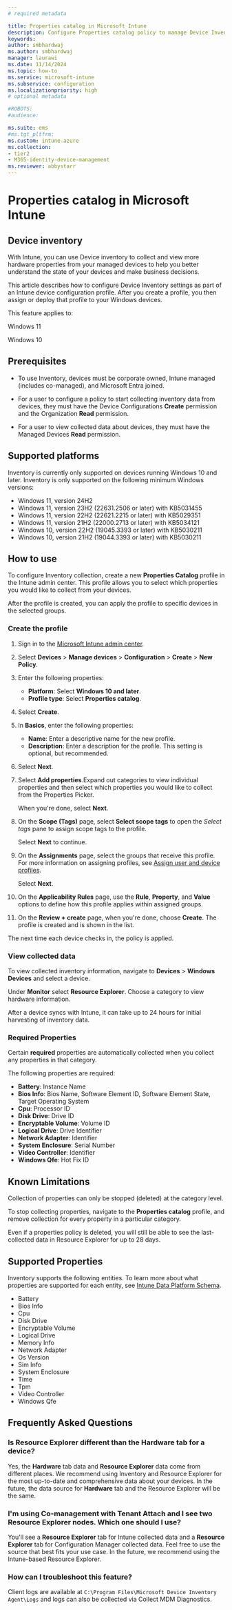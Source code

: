 ```yaml
---
# required metadata

title: Properties catalog in Microsoft Intune
description: Configure Properties catalog policy to manage Device Inventory settings on Windows devices you manage with Intune.
keywords:
author: smbhardwaj
ms.author: smbhardwaj
manager: laurawi
ms.date: 11/14/2024
ms.topic: how-to
ms.service: microsoft-intune
ms.subservice: configuration
ms.localizationpriority: high
# optional metadata

#ROBOTS:
#audience:

ms.suite: ems
#ms.tgt_pltfrm:
ms.custom: intune-azure
ms.collection:
- tier2
- M365-identity-device-management
ms.reviewer: abbystarr
---
```

# Properties catalog in Microsoft Intune

## Device inventory

With Intune, you can use Device inventory to collect and view more hardware properties from your managed devices to help you better understand the state of your devices and make business decisions.  

This article describes how to configure Device Inventory settings as part of an Intune device configuration profile. After you create a profile, you then assign or deploy that profile to your Windows devices.

This feature applies to:

Windows 11

Windows 10

## Prerequisites

- To use Inventory, devices must be corporate owned, Intune managed (includes co-managed), and Microsoft Entra joined.

- For a user to configure a policy to start collecting inventory data from devices, they must have the Device Configurations **Create** permission and the Organization **Read** permission.

- For a user to view collected data about devices, they must have the Managed Devices **Read** permission.

## Supported platforms

Inventory is currently only supported on devices running Windows 10 and later. Inventory is only supported on the following minimum Windows versions:

- Windows 11, version 24H2
- Windows 11, version 23H2 (22631.2506 or later) with KB5031455
- Windows 11, version 22H2 (22621.2215 or later) with KB5029351
- Windows 11, version 21H2 (22000.2713 or later) with KB5034121
- Windows 10, version 22H2 (19045.3393 or later) with KB5030211
- Windows 10, version 21H2 (19044.3393 or later) with KB5030211

## How to use

To configure Inventory collection, create a new **Properties Catalog** profile in the Intune admin center. This profile allows you to select which properties you would like to collect from your devices.

After the profile is created, you can apply the profile to specific devices in the selected groups.

### Create the profile

1. Sign in to the [Microsoft Intune admin center](https://go.microsoft.com/fwlink/?linkid=2109431).

2. Select **Devices** > **Manage devices** > **Configuration** > **Create** > **New Policy**.

3. Enter the following properties:

   - **Platform**: Select **Windows 10 and later**.
   - **Profile type**: Select **Properties catalog**.

4. Select **Create**.

5. In **Basics**, enter the following properties:

   - **Name**: Enter a descriptive name for the new profile.
   - **Description**: Enter a description for the profile. This setting is optional, but recommended.

6. Select **Next**.

7. Select **Add properties**.Expand out categories to view individual properties and then select which properties you would like to collect from the Properties Picker.

   When you're done, select **Next**.

8. On the **Scope (Tags)** page, select **Select scope tags** to open the *Select tags* pane to assign scope tags to the profile.
  
   Select **Next** to continue.

9. On the **Assignments** page, select the groups that receive this profile. For more information on assigning profiles, see [Assign user and device profiles](../configuration/device-profile-assign.md).

   Select **Next**.

10. On the **Applicability Rules** page, use the **Rule**, **Property**, and **Value** options to define how this profile applies within assigned groups.

11. On the **Review + create** page, when you're done, choose **Create**. The profile is created and is shown in the list.

The next time each device checks in, the policy is applied.

### View collected data

To view collected inventory information, navigate to **Devices** > **Windows Devices** and select a device.

Under **Monitor** select **Resource Explorer**. Choose a category to view hardware information.

After a device syncs with Intune, it can take up to 24 hours for initial harvesting of inventory data.  

### Required Properties

Certain **required** properties are automatically collected when you collect any properties in that category.

The following properties are required:

- **Battery**: Instance Name
- **Bios Info**: Bios Name, Software Element ID, Software Element State, Target Operating System
- **Cpu**: Processor ID
- **Disk Drive**: Drive ID
- **Encryptable Volume**: Volume ID
- **Logical Drive**: Drive Identifier
- **Network Adapter**: Identifier
- **System Enclosure**: Serial Number
- **Video Controller**: Identifier
- **Windows Qfe**: Hot Fix ID

## Known Limitations

Collection of properties can only be stopped (deleted) at the category level. 

To stop collecting properties, navigate to the **Properties catalog** profile, and remove collection for every property in a particular category.

Even if a properties policy is deleted, you will still be able to see the last-collected data in Resource Explorer for up to 28 days.

## Supported Properties

Inventory supports the following entities. To learn more about what properties are supported for each entity, see [Intune Data Platform Schema](../../analytics/data-platform-schema.md).

- Battery
- Bios Info
- Cpu
- Disk Drive
- Encryptable Volume
- Logical Drive
- Memory Info
- Network Adapter
- Os Version
- Sim Info
- System Enclosure
- Time
- Tpm
- Video Controller
- Windows Qfe

## Frequently Asked Questions

### Is Resource Explorer different than the Hardware tab for a device?

Yes, the **Hardware** tab data and **Resource Explorer** data come from different places. We recommend using Inventory and Resource Explorer for the most up-to-date and comprehensive data about your devices. In the future, the data source for **Hardware** tab and the Resource Explorer will be the same.

### I'm using Co-management with Tenant Attach and I see two Resource Explorer nodes. Which one should I use?

You'll see a **Resource Explorer** tab for Intune collected data and a **Resource Explorer** tab for Configuration Manager collected data. Feel free to use the source that best fits your use case. In the future, we recommend using the Intune-based Resource Explorer.

### How can I troubleshoot this feature?

Client logs are available at `C:\Program Files\Microsoft Device Inventory Agent\Logs` and logs can also be collected via Collect MDM Diagnostics.
